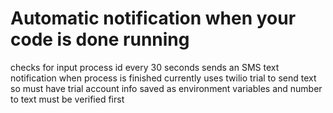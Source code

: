 # Automatic notification when your code is done running
checks for input process id every 30 seconds
sends an SMS text notification when process is finished
currently uses twilio trial to send text so must have trial account info saved as environment variables and number to text must be verified first

 
